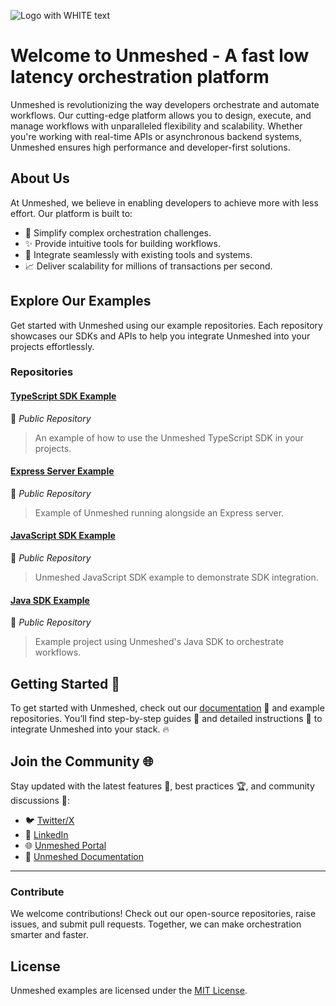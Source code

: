 
![Logo with WHITE text](https://github.com/user-attachments/assets/cd04f64d-8be0-47bd-bc98-c67d282c18a7)

# Welcome to Unmeshed - A fast low latency orchestration platform

Unmeshed is revolutionizing the way developers orchestrate and automate workflows. Our cutting-edge platform allows you to design, execute, and manage workflows with unparalleled flexibility and scalability. Whether you're working with real-time APIs or asynchronous backend systems, Unmeshed ensures high performance and developer-first solutions.

## About Us
At Unmeshed, we believe in enabling developers to achieve more with less effort. Our platform is built to:

- 🧩 Simplify complex orchestration challenges.
- ✨ Provide intuitive tools for building workflows.
- 🔗 Integrate seamlessly with existing tools and systems.
- 📈 Deliver scalability for millions of transactions per second.

## Explore Our Examples
Get started with Unmeshed using our example repositories. Each repository showcases our SDKs and APIs to help you integrate Unmeshed into your projects effortlessly.

### Repositories

#### [TypeScript SDK Example](#)
📂 _Public Repository_
> An example of how to use the Unmeshed TypeScript SDK in your projects.

#### [Express Server Example](https://github.com/unmeshed/express-server-example)
📂 _Public Repository_
> Example of Unmeshed running alongside an Express server.

#### [JavaScript SDK Example](#)
📂 _Public Repository_
> Unmeshed JavaScript SDK example to demonstrate SDK integration.

#### [Java SDK Example](https://github.com/unmeshed/java-sdk-example)
📂 _Public Repository_
> Example project using Unmeshed's Java SDK to orchestrate workflows.

## Getting Started 🎯
To get started with Unmeshed, check out our [documentation](https://unmeshed.io/docs/start-here/) 📖 and example repositories. You’ll find step-by-step guides 👣 and detailed instructions 📝 to integrate Unmeshed into your stack. 🔥

## Join the Community 🌐
Stay updated with the latest features 🚀, best practices 🏆, and community discussions 🤝:


- 🐦 [Twitter/X](https://x.com/unmeshedio)  
- 💼 [LinkedIn](https://www.linkedin.com/company/unmeshed-inc)  
- 🌐 [Unmeshed Portal](https://unmeshed.io/)  
- 📖 [Unmeshed Documentation](https://unmeshed.io/docs/start-here/)

---

### Contribute
We welcome contributions! Check out our open-source repositories, raise issues, and submit pull requests. Together, we can make orchestration smarter and faster.

## License
Unmeshed examples are licensed under the [MIT License](https://opensource.org/licenses/MIT).
